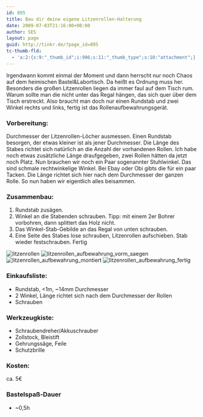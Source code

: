 ```yaml
---
id: 895
title: Bau dir deine eigene Litzenrollen-Halterung
date: 2009-07-03T21:16:00+00:00
author: SES
layout: page
guid: http://tinkr.de/?page_id=895
tc-thumb-fld:
  - 'a:2:{s:9:"_thumb_id";i:906;s:11:"_thumb_type";s:10:"attachment";}'
---
```

Irgendwann kommt einmal der Moment und dann herrscht nur noch Chaos auf dem heimischen Bastel&Labortisch. Da heißt es Ordnung muss her. Besonders die großen Litzenrollen liegen da immer faul auf dem Tisch rum. Warum sollte man die nicht unter das Regal hängen, das sich quer über dem Tisch erstreckt. Also braucht man doch nur einen Rundstab und zwei Winkel rechts und links, fertig ist das Rollenaufbewahrungsgerät.

### Vorbereitung:

Durchmesser der Litzenrollen-Löcher ausmessen. Einen Rundstab besorgen, der etwas kleiner ist als jener Durchmesser. Die Länge des Stabes richtet sich natürlich an die Anzahl der vorhandenen Rollen. Ich habe noch etwas zusätzliche Länge draufgegeben, zwei Rollen hätten da jetzt noch Platz.
Nun brauchen wir noch ein Paar sogenannter Stuhlwinkel. Das sind schmale rechtwinkelige Winkel. Bei Ebay oder Obi gibts die für ein paar Tacken. Die Länge richtet sich hier nach dem Durchmesser der ganzen Rolle. So nun haben wir eigentlich alles beisammen.

### Zusammenbau:

1. Rundstab zusägen.
2. Winkel an die Stabenden schrauben. Tipp: mit einem 2er Bohrer vorbohren, dann splittert das Holz nicht.
3. Das Winkel-Stab-Gebilde an das Regal von unten schrauben.
4. Eine Seite des Stabes lose schrauben, Litzenrollen aufschieben. Stab wieder festschrauben.
Fertig

<img loading="lazy" src="/assets/2009/07/litzenrollen.jpg" alt="litzenrollen" title="litzenrollen"    srcset="/assets/2009/07/litzenrollen.jpg 606w, /assets/2009/07/litzenrollen-300x225.jpg 300w" sizes="(max-width: 606px) 100vw, 606px" />
<img loading="lazy" src="/assets/2009/07/litzenrollen_aufbewahrung_vorm_saegen.jpg" alt="litzenrollen_aufbewahrung_vorm_saegen" title="litzenrollen_aufbewahrung_vorm_saegen"    srcset="/assets/2009/07/litzenrollen_aufbewahrung_vorm_saegen.jpg 606w, /assets/2009/07/litzenrollen_aufbewahrung_vorm_saegen-300x225.jpg 300w" sizes="(max-width: 606px) 100vw, 606px" />
<img loading="lazy" src="/assets/2009/07/litzenrollen_aufbewahrung_montiert.jpg" alt="litzenrollen_aufbewahrung_montiert" title="litzenrollen_aufbewahrung_montiert"    srcset="/assets/2009/07/litzenrollen_aufbewahrung_montiert.jpg 606w, /assets/2009/07/litzenrollen_aufbewahrung_montiert-300x225.jpg 300w" sizes="(max-width: 606px) 100vw, 606px" />
<img loading="lazy" src="/assets/2009/07/litzenrollen_aufbewahrung_fertig.jpg" alt="litzenrollen_aufbewahrung_fertig" title="litzenrollen_aufbewahrung_fertig"    srcset="/assets/2009/07/litzenrollen_aufbewahrung_fertig.jpg 606w, /assets/2009/07/litzenrollen_aufbewahrung_fertig-300x225.jpg 300w" sizes="(max-width: 606px) 100vw, 606px" />

### Einkaufsliste:

  * Rundstab, <1m, ~14mm Durchmesser
  * 2 Winkel, Länge richtet sich nach dem Durchmesser der Rollen
  * Schrauben

### Werkzeugkiste:

  * Schraubendreher/Akkuschrauber
  * Zollstock, Bleistift
  * Gehrungssäge, Feile
  * Schutzbrille

### Kosten:

ca. 5€

### Bastelspaß-Dauer

  * ~0,5h
